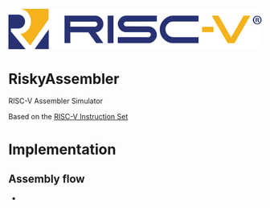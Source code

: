 ![](/docs/Assets/risc-v-logo.png)

# RiskyAssembler
RISC-V Assembler Simulator

Based on the [RISC-V Instruction Set](https://riscv.org/wp-content/uploads/2017/05/riscv-spec-v2.2.pdf)

# Implementation

## Assembly flow

- 